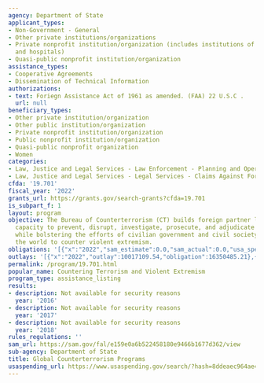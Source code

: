 ```yaml
---
agency: Department of State
applicant_types:
- Non-Government - General
- Other private institutions/organizations
- Private nonprofit institution/organization (includes institutions of higher education
  and hospitals)
- Quasi-public nonprofit institution/organization
assistance_types:
- Cooperative Agreements
- Dissemination of Technical Information
authorizations:
- text: Foriegn Assistance Act of 1961 as amended. (FAA) 22 U.S.C .
  url: null
beneficiary_types:
- Other private institution/organization
- Other public institution/organization
- Private nonprofit institution/organization
- Public nonprofit institution/organization
- Quasi-public nonprofit organization
- Women
categories:
- Law, Justice and Legal Services - Law Enforcement - Planning and Operations
- Law, Justice and Legal Services - Legal Services - Claims Against Foreign Government
cfda: '19.701'
fiscal_year: '2022'
grants_url: https://grants.gov/search-grants?cfda=19.701
is_subpart_f: 1
layout: program
objective: The Bureau of Counterterrorism (CT) builds foreign partner law enforcement
  capacity to prevent, disrupt, investigate, prosecute, and adjudicate terrorism,
  while bolstering the efforts of civilian government and civil society partners around
  the world to counter violent extremism.
obligations: '[{"x":"2022","sam_estimate":0.0,"sam_actual":0.0,"usa_spending_actual":39549106.24},{"x":"2023","sam_estimate":0.0,"sam_actual":0.0,"usa_spending_actual":50036784.78},{"x":"2024","sam_estimate":0.0,"sam_actual":0.0,"usa_spending_actual":-106049.42}]'
outlays: '[{"x":"2022","outlay":10017109.54,"obligation":16350485.21},{"x":"2023","outlay":6890599.18,"obligation":40894440.93},{"x":"2024","outlay":0.0,"obligation":246669.0}]'
permalink: /program/19.701.html
popular_name: Countering Terrorism and Violent Extremism
program_type: assistance_listing
results:
- description: Not available for security reasons
  year: '2016'
- description: Not available for security reasons
  year: '2017'
- description: Not available for security reasons
  year: '2018'
rules_regulations: ''
sam_url: https://sam.gov/fal/e159e0a6b522458180e9466b1677d362/view
sub-agency: Department of State
title: Global Counterterrorism Programs
usaspending_url: https://www.usaspending.gov/search/?hash=8ddeaec964ae4d5c1e55fa38f771a615
---
```

